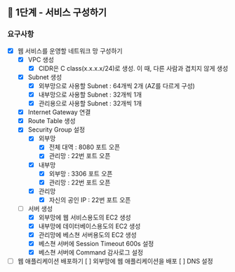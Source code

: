 ## 🚀 1단계 - 서비스 구성하기
### 요구사항
- [x] 웹 서비스를 운영할 네트워크 망 구성하기
  - [x] VPC 생성
    - [x] CIDR은 C class(x.x.x.x/24)로 생성. 이 때, 다른 사람과 겹치지 않게 생성
  - [x] Subnet 생성
    - [x] 외부망으로 사용할 Subnet : 64개씩 2개 (AZ를 다르게 구성)
    - [x] 내부망으로 사용할 Subnet : 32개씩 1개
    - [x] 관리용으로 사용할 Subnet : 32개씩 1개
  - [x] Internet Gateway 연결
  - [x] Route Table 생성
  - [x] Security Group 설정
    - [x] 외부망
      - [x] 전체 대역 : 8080 포트 오픈
      - [x] 관리망 : 22번 포트 오픈
    - [x] 내부망
      - [x] 외부망 : 3306 포트 오픈
      - [x] 관리망 : 22번 포트 오픈
    - [x] 관리망
      - [x] 자신의 공인 IP : 22번 포트 오픈
  - [ ] 서버 생성
    - [x] 외부망에 웹 서비스용도의 EC2 생성
    - [x] 내부망에 데이터베이스용도의 EC2 생성
    - [x] 관리망에 베스쳔 서버용도의 EC2 생성
    - [x] 베스쳔 서버에 Session Timeout 600s 설정
    - [x] 베스쳔 서버에 Command 감사로그 설정
- [ ] 웹 애플리케이션 배포하기
  [ ] 외부망에 웹 애플리케이션을 배포
  [ ] DNS 설정
